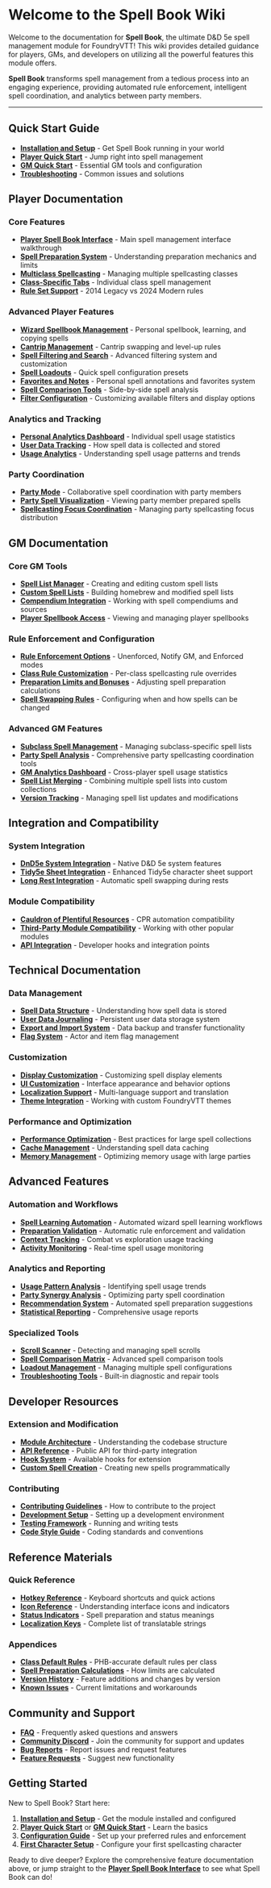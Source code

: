 # Welcome to the Spell Book Wiki

Welcome to the documentation for **Spell Book**, the ultimate D&D 5e spell management module for FoundryVTT! This wiki provides detailed guidance for players, GMs, and developers on utilizing all the powerful features this module offers.

**Spell Book** transforms spell management from a tedious process into an engaging experience, providing automated rule enforcement, intelligent spell coordination, and analytics between party members.

---

## Quick Start Guide

- **[Installation and Setup](Installation-and-Setup)** - Get Spell Book running in your world
- **[Player Quick Start](Player-Quick-Start)** - Jump right into spell management
- **[GM Quick Start](GM-Quick-Start)** - Essential GM tools and configuration
- **[Troubleshooting](Troubleshooting)** - Common issues and solutions

## Player Documentation

### Core Features

- **[Player Spell Book Interface](Player-Spell-Book-Interface)** - Main spell management interface walkthrough
- **[Spell Preparation System](Spell-Preparation-System)** - Understanding preparation mechanics and limits
- **[Multiclass Spellcasting](Multiclass-Spellcasting)** - Managing multiple spellcasting classes
- **[Class-Specific Tabs](Class-Specific-Tabs)** - Individual class spell management
- **[Rule Set Support](Rule-Set-Support)** - 2014 Legacy vs 2024 Modern rules

### Advanced Player Features

- **[Wizard Spellbook Management](Wizard-Spellbook-Management)** - Personal spellbook, learning, and copying spells
- **[Cantrip Management](Cantrip-Management)** - Cantrip swapping and level-up rules
- **[Spell Filtering and Search](Spell-Filtering-and-Search)** - Advanced filtering system and customization
- **[Spell Loadouts](Spell-Loadouts)** - Quick spell configuration presets
- **[Favorites and Notes](Favorites-and-Notes)** - Personal spell annotations and favorites system
- **[Spell Comparison Tools](Spell-Comparison-Tools)** - Side-by-side spell analysis
- **[Filter Configuration](Filter-Configuration)** - Customizing available filters and display options

### Analytics and Tracking

- **[Personal Analytics Dashboard](Personal-Analytics-Dashboard)** - Individual spell usage statistics
- **[User Data Tracking](User-Data-Tracking)** - How spell data is collected and stored
- **[Usage Analytics](Usage-Analytics)** - Understanding spell usage patterns and trends

### Party Coordination

- **[Party Mode](Party-Mode)** - Collaborative spell coordination with party members
- **[Party Spell Visualization](Party-Spell-Visualization)** - Viewing party member prepared spells
- **[Spellcasting Focus Coordination](Spellcasting-Focus-Coordination)** - Managing party spellcasting focus distribution

## GM Documentation

### Core GM Tools

- **[Spell List Manager](Spell-List-Manager)** - Creating and editing custom spell lists
- **[Custom Spell Lists](Custom-Spell-Lists)** - Building homebrew and modified spell lists
- **[Compendium Integration](Compendium-Integration)** - Working with spell compendiums and sources
- **[Player Spellbook Access](Player-Spellbook-Access)** - Viewing and managing player spellbooks

### Rule Enforcement and Configuration

- **[Rule Enforcement Options](Rule-Enforcement-Options)** - Unenforced, Notify GM, and Enforced modes
- **[Class Rule Customization](Class-Rule-Customization)** - Per-class spellcasting rule overrides
- **[Preparation Limits and Bonuses](Preparation-Limits-and-Bonuses)** - Adjusting spell preparation calculations
- **[Spell Swapping Rules](Spell-Swapping-Rules)** - Configuring when and how spells can be changed

### Advanced GM Features

- **[Subclass Spell Management](Subclass-Spell-Management)** - Managing subclass-specific spell lists
- **[Party Spell Analysis](Party-Spell-Analysis)** - Comprehensive party spellcasting coordination tools
- **[GM Analytics Dashboard](GM-Analytics-Dashboard)** - Cross-player spell usage statistics
- **[Spell List Merging](Spell-List-Merging)** - Combining multiple spell lists into custom collections
- **[Version Tracking](Version-Tracking)** - Managing spell list updates and modifications

## Integration and Compatibility

### System Integration

- **[DnD5e System Integration](DnD5e-System-Integration)** - Native D&D 5e system features
- **[Tidy5e Sheet Integration](Tidy5e-Sheet-Integration)** - Enhanced Tidy5e character sheet support
- **[Long Rest Integration](Long-Rest-Integration)** - Automatic spell swapping during rests

### Module Compatibility

- **[Cauldron of Plentiful Resources](Cauldron-of-Plentiful-Resources-Integration)** - CPR automation compatibility
- **[Third-Party Module Compatibility](Third-Party-Module-Compatibility)** - Working with other popular modules
- **[API Integration](API-Integration)** - Developer hooks and integration points

## Technical Documentation

### Data Management

- **[Spell Data Structure](Spell-Data-Structure)** - Understanding how spell data is stored
- **[User Data Journaling](User-Data-Journaling)** - Persistent user data storage system
- **[Export and Import System](Export-and-Import-System)** - Data backup and transfer functionality
- **[Flag System](Flag-System)** - Actor and item flag management

### Customization

- **[Display Customization](Display-Customization)** - Customizing spell display elements
- **[UI Customization](UI-Customization)** - Interface appearance and behavior options
- **[Localization Support](Localization-Support)** - Multi-language support and translation
- **[Theme Integration](Theme-Integration)** - Working with custom FoundryVTT themes

### Performance and Optimization

- **[Performance Optimization](Performance-Optimization)** - Best practices for large spell collections
- **[Cache Management](Cache-Management)** - Understanding spell data caching
- **[Memory Management](Memory-Management)** - Optimizing memory usage with large parties

## Advanced Features

### Automation and Workflows

- **[Spell Learning Automation](Spell-Learning-Automation)** - Automated wizard spell learning workflows
- **[Preparation Validation](Preparation-Validation)** - Automatic rule enforcement and validation
- **[Context Tracking](Context-Tracking)** - Combat vs exploration usage tracking
- **[Activity Monitoring](Activity-Monitoring)** - Real-time spell usage monitoring

### Analytics and Reporting

- **[Usage Pattern Analysis](Usage-Pattern-Analysis)** - Identifying spell usage trends
- **[Party Synergy Analysis](Party-Synergy-Analysis)** - Optimizing party spell coordination
- **[Recommendation System](Recommendation-System)** - Automated spell preparation suggestions
- **[Statistical Reporting](Statistical-Reporting)** - Comprehensive usage reports

### Specialized Tools

- **[Scroll Scanner](Scroll-Scanner)** - Detecting and managing spell scrolls
- **[Spell Comparison Matrix](Spell-Comparison-Matrix)** - Advanced spell comparison tools
- **[Loadout Management](Loadout-Management)** - Managing multiple spell configurations
- **[Troubleshooting Tools](Troubleshooting-Tools)** - Built-in diagnostic and repair tools

## Developer Resources

### Extension and Modification

- **[Module Architecture](Module-Architecture)** - Understanding the codebase structure
- **[API Reference](API-Reference)** - Public API for third-party integration
- **[Hook System](Hook-System)** - Available hooks for extension
- **[Custom Spell Creation](Custom-Spell-Creation)** - Creating new spells programmatically

### Contributing

- **[Contributing Guidelines](Contributing-Guidelines)** - How to contribute to the project
- **[Development Setup](Development-Setup)** - Setting up a development environment
- **[Testing Framework](Testing-Framework)** - Running and writing tests
- **[Code Style Guide](Code-Style-Guide)** - Coding standards and conventions

## Reference Materials

### Quick Reference

- **[Hotkey Reference](Hotkey-Reference)** - Keyboard shortcuts and quick actions
- **[Icon Reference](Icon-Reference)** - Understanding interface icons and indicators
- **[Status Indicators](Status-Indicators)** - Spell preparation and status meanings
- **[Localization Keys](Localization-Keys)** - Complete list of translatable strings

### Appendices

- **[Class Default Rules](Class-Default-Rules)** - PHB-accurate default rules per class
- **[Spell Preparation Calculations](Spell-Preparation-Calculations)** - How limits are calculated
- **[Version History](Version-History)** - Feature additions and changes by version
- **[Known Issues](Known-Issues)** - Current limitations and workarounds

## Community and Support

- **[FAQ](FAQ)** - Frequently asked questions and answers
- **[Community Discord](https://discord.gg/PzzUwU9gdz)** - Join the community for support and updates
- **[Bug Reports](https://github.com/Sayshal/spell-book/issues)** - Report issues and request features
- **[Feature Requests](Feature-Requests)** - Suggest new functionality

## Getting Started

New to Spell Book? Start here:

1. **[Installation and Setup](Installation-and-Setup)** - Get the module installed and configured
2. **[Player Quick Start](Player-Quick-Start)** or **[GM Quick Start](GM-Quick-Start)** - Learn the basics
3. **[Configuration Guide](Configuration-Guide)** - Set up your preferred rules and enforcement
4. **[First Character Setup](First-Character-Setup)** - Configure your first spellcasting character

Ready to dive deeper? Explore the comprehensive feature documentation above, or jump straight to the **[Player Spell Book Interface](Player-Spell-Book-Interface)** to see what Spell Book can do!
